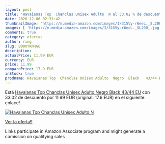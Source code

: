```yaml
---
layout: post
title: 'Havaianas Top  Chanclas Unisex Adulto  N al 33.02 % de descuento'
date: 2020-12-06 02:31:42
thumbnailImage: 'https://m.media-amazon.com/images/I/315Vy-r6eeL._SL200_.jpg'
images: [ 'https://m.media-amazon.com/images/I/315Vy-r6eeL._SL200_.jpg' ]
comments: true
category: ofertas
author: ring
slug: B000YKMHG6
description:
actualPrice: 11.99 EUR
currency: EUR
price: 11.99
comparePrice: 17.9 EUR
inStock: true
prodname: Havaianas Top  Chanclas Unisex Adulto  Negro  Black   43/44 EU
---
```


Está [Havaianas Top  Chanclas Unisex Adulto  Negro  Black   43/44 EU](https://www.amazon.es/dp/B000YKMHG6/?tag=tolees-21) con 33.02 de descuento por 11.99 EUR (original: 17.9 EUR) en el siguiente enlace!

[![Havaianas Top  Chanclas Unisex Adulto  N](https://m.media-amazon.com/images/I/315Vy-r6eeL._SL200_.jpg)](https://www.amazon.es/dp/B000YKMHG6/?tag=tolees-21)

[Ver la oferta!!](https://www.amazon.es/dp/B000YKMHG6/?tag=tolees-21)

Links participate in Amazon Associate program and might generate a comission on qualifying sales


